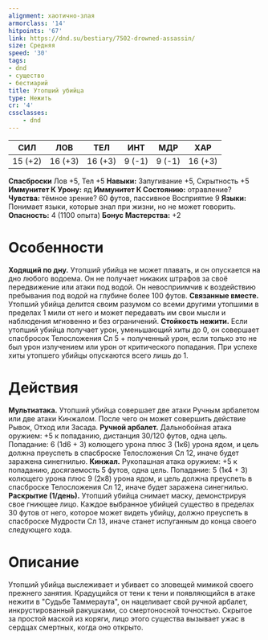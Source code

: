 ```yaml
---
alignment: хаотично-злая
armorclass: '14'
hitpoints: '67'
link: https://dnd.su/bestiary/7502-drowned-assassin/
size: Средняя
speed: '30'
tags:
- dnd
- существо
- бестиарий
title: Утопший убийца
type: Нежить
cr: '4'
cssclasses:
    - dnd
---
```



| СИЛ | ЛОВ | ТЕЛ | ИНТ | МДР | ХАР |
|---|---|---|---|---|---|
| 15 (+2) | 16 (+3) | 16 (+3) | 9 (-1) | 9 (-1) | 16 (+3) |
**Спасброски** Лов +5, Тел +5
**Навыки:** Запугивание +5, Скрытность +5
**Иммунитет К Урону:** яд
**Иммунитет К Состоянию:** отравление?
**Чувства:** тёмное зрение? 60 футов, пассивное Восприятие 9
**Языки:** Понимает языки, которые знал при жизни, но не может говорить.
**Опасность:** 4 (1100 опыта)
**Бонус Мастерства:** +2


# Особенности
**Ходящий по дну.** Утопший убийца не может плавать, и он опускается на дно любого водоема. Он не получает никаких штрафов за своё передвижение или атаки под водой. Он невосприимчив к воздействию пребывания под водой на глубине более 100 футов.
**Связанные вместе.** Утопший убийца делится своим разумом со всеми другими утопшими в пределах 1 мили от него и может передавать им свои мысли и наблюдения мгновенно и без ограничений.
**Стойкость нежити.** Если утопший убийца получает урон, уменьшающий хиты до 0, он совершает спасбросок Телосложения Сл 5 + полученный урон, если только это не был урон излучением или урон от критического попадания. При успехе хиты утопшего убийцы опускаются всего лишь до 1.


# Действия
**Мультиатака.** Утопший убийца совершает две атаки Ручным арбалетом или две атаки Кинжалом. После чего он может совершить действие Рывок, Отход или Засада.
**Ручной арбалет.** Дальнобойная атака оружием: +5 к попаданию, дистанция 30/120 футов, одна цель. Попадание: 6 (1d6 + 3) колющего урона плюс 3 (1к6) урона ядом, и цель должна преуспеть в спасброске Телосложения Сл 12, иначе будет заражена синегнилью.
**Кинжал.** Рукопашная атака оружием: +5 к попаданию, досягаемость 5 футов, одна цель. Попадание: 5 (1к4 + 3) колющего урона плюс 9 (2к8) урона ядом, и цель должна преуспеть в спасброске Телосложения Сл 12, иначе будет заражена синегнилью.
**Раскрытие (1/день).** Утопший убийца снимает маску, демонстрируя свое гниющее лицо. Каждое выбранное убийцей существо в пределах 30 футов от него, которое может видеть убийцу, должно преуспеть в спасброске Мудрости Сл 13, иначе станет испуганным до конца своего следующего хода.


# Описание
Утопший убийца выслеживает и убивает со зловещей мимикой своего прежнего занятия. Крадущийся от тени к тени и появляющийся в атаке нежити в "Судьбе Таммераута", он нацеливает свой ручной арбалет, инкрустированный ракушками, со смертоносной точностью. Скрытое за простой маской из коряги, лицо этого существа вызывает ужас в сердцах смертных, когда оно открыто.